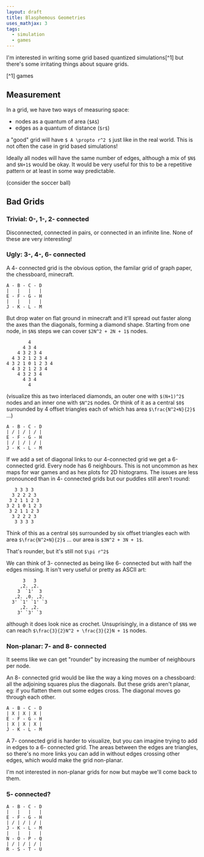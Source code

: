 ```yaml
---
layout: draft
title: Blasphemous Geometries
uses_mathjax: 3
tags:
  - simulation
  - games
---
```


I'm interested in writing some grid based quantized simulations[^1] 
but there's some irritating things about square grids.

[^1] games

## Measurement

In a grid, we have two ways of measuring space:

* nodes as a quantum of area (`$A$`)
* edges as a quantum of distance (`$r$`)

a "good" grid will have `$ A \propto r^2 $` just like in the real 
world.  This is not often the case in grid based simulations!

Ideally all nodes will have the same number of edges, although a mix 
of `$N$` and `$N+1$` would be okay.  It would be very useful for this
to be a repetitive pattern or at least in some way predictable.

(consider the soccer ball)

## Bad Grids

### Trivial: 0-, 1-, 2- connected

Disconnected, connected in pairs, or connected in an infinite line.
None of these are very interesting!

### Ugly: 3-, 4-, 6- connected

A 4- connected grid is the obvious option, the familar grid of graph paper,
the chessboard, minecraft.

```
A - B - C - D
|   |   |   |
E - F - G - H
|   |   |   |
J - K - L - M
```

But drop water on flat ground in minecraft and it'll spread out faster along
the axes than the diagonals, forming a diamond shape.  Starting from one node,
in `$N$` steps we can cover `$2N^2 + 2N + 1$` nodes.

```
        4
      4 3 4
    4 3 2 3 4
  4 3 2 1 2 3 4
4 3 2 1 0 1 2 3 4
  4 3 2 1 2 3 4
    4 3 2 3 4
      4 3 4
        4

```
(visualize this as two interlaced diamonds, an outer one with `$(N+1)^2$` nodes
and an inner one with `$N^2$` nodes.  Or think of it as a central `$0$` 
surrounded by 4 offset triangles each of which has area `$\frac{N^2+N}{2}$` ...)

```
A - B - C - D
| / | / | / |
E - F - G - H
| / | / | / |
J - K - L - M
```
If we add a set of diagonal links to our 4-connected grid we get a 6-connected
grid.  Every node has 6 neighbours.  This is not uncommon as hex maps for war
games and as hex plots for 2D histograms.  The issues are less pronounced than in
4- connected grids but our puddles still aren't round:


```
   3 3 3 3
  3 2 2 2 3
 3 2 1 1 2 3
3 2 1 0 1 2 3
 3 2 1 1 2 3
  3 2 2 2 3
   3 3 3 3
```

Think of this as a central `$0$` surrounded by six offset triangles each
with area `$\frac{N^2+N}{2}$` ... our area is 
`$3N^2 + 3N + 1$`.  

That's rounder, but it's still not `$\pi r^2$`

We can think of 3- connected as being like 6- connected but with half the edges
missing.  It isn't very useful or pretty as ASCII art:

```
      3   3
     ,2. ,2.
    3  `1'  3
   ,2. ,0. ,2.
  3' `1' `1' `3
     ,2. ,2.
    3' `3' `3

```

although it does look nice as crochet.  Unsuprisingly, in a distance of `$N$` we
can reach `$\frac{3}{2}N^2 + \frac{3}{2}N + 1$` nodes.

### Non-planar: 7- and 8- connected

It seems like we can get "rounder" by increasing the number of neighbours per
node.

An 8- connected grid would be like the way a king moves on a chessboard:
all the adjoining squares plus the diagonals.  But these grids aren't planar,
eg: if you flatten them out some edges cross.  The diagonal moves go through
each other.

```
A - B - C - D
| X | X | X |
E - F - G - H
| X | X | X |
J - K - L - M
```

A 7- connected grid is harder to visualize, but you can imagine trying to add in 
edges to a 6- connected grid.  The areas between the edges are triangles, so
there's no more links you can add in without edges crossing other edges, which 
would make the grid non-planar.

I'm not interested in non-planar grids for now but maybe we'll come back to them.

### 5- connected?

```
A - B - C - D
|   |   |   |
E - F - G - H
| / | / | / |
J - K - L - M
|   |   |   |
N - O - P - Q
| / | / | / |
R - S - T - U
```

